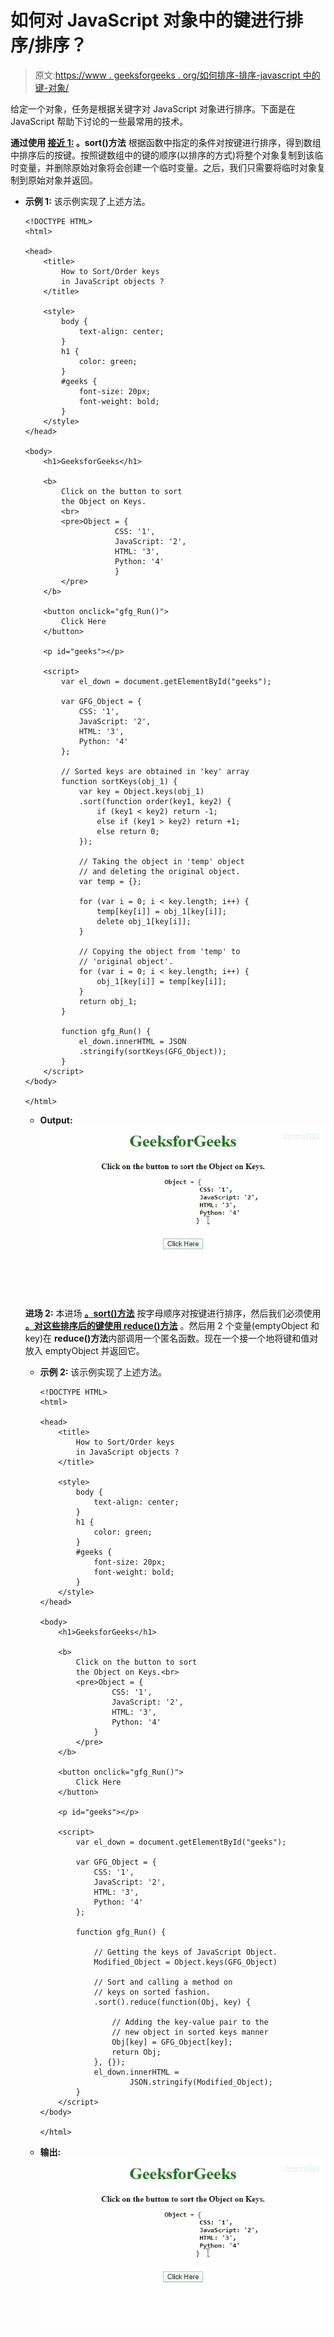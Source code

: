 # 如何对 JavaScript 对象中的键进行排序/排序？

> 原文:[https://www . geeksforgeeks . org/如何排序-排序-javascript 中的键-对象/](https://www.geeksforgeeks.org/how-to-sort-order-keys-in-javascript-objects/)

给定一个对象，任务是根据关键字对 JavaScript 对象进行排序。下面是在 JavaScript 帮助下讨论的一些最常用的技术。

**通过使用 **[接近 1:](https://www.geeksforgeeks.org/javascript-sort-method/)** 。sort()方法** 根据函数中指定的条件对按键进行排序，得到数组中排序后的按键。按照键数组中的键的顺序(以排序的方式)将整个对象复制到该临时变量，并删除原始对象将会创建一个临时变量。之后，我们只需要将临时对象复制到原始对象并返回。

*   **示例 1:** 该示例实现了上述方法。

    ```
    <!DOCTYPE HTML>
    <html>

    <head>
        <title>
            How to Sort/Order keys
            in JavaScript objects ?
        </title>

        <style>
            body {
                text-align: center;
            }
            h1 {
                color: green;
            }
            #geeks {
                font-size: 20px; 
                font-weight: bold;
            }
        </style>
    </head>

    <body>
        <h1>GeeksforGeeks</h1>

        <b>
            Click on the button to sort 
            the Object on Keys.
            <br>
            <pre>Object = {
                        CSS: '1',
                        JavaScript: '2',
                        HTML: '3',
                        Python: '4'
                        }
            </pre>
        </b>

        <button onclick="gfg_Run()">
            Click Here
        </button>

        <p id="geeks"></p>

        <script>
            var el_down = document.getElementById("geeks");

            var GFG_Object = {
                CSS: '1',
                JavaScript: '2',
                HTML: '3',
                Python: '4'
            };

            // Sorted keys are obtained in 'key' array
            function sortKeys(obj_1) {
                var key = Object.keys(obj_1)
                .sort(function order(key1, key2) {
                    if (key1 < key2) return -1;
                    else if (key1 > key2) return +1;
                    else return 0;
                }); 

                // Taking the object in 'temp' object
                // and deleting the original object.
                var temp = {};

                for (var i = 0; i < key.length; i++) {
                    temp[key[i]] = obj_1[key[i]];
                    delete obj_1[key[i]];
                } 

                // Copying the object from 'temp' to 
                // 'original object'.
                for (var i = 0; i < key.length; i++) {
                    obj_1[key[i]] = temp[key[i]];
                } 
                return obj_1;
            }

            function gfg_Run() {
                el_down.innerHTML = JSON
                .stringify(sortKeys(GFG_Object));
            }
        </script>
    </body>

    </html>
    ```

    *   **Output:**
    ![](img/9815bdbbad53b0037fd6f79c433f80b8.png)

    **进场 2:** 本进场 **[。sort()方法](https://www.geeksforgeeks.org/javascript-sort-method/)** 按字母顺序对按键进行排序，然后我们必须使用 **[。对这些排序后的键使用 reduce()方法](https://www.geeksforgeeks.org/javascript-typedarray-reduce-with-examples/)** 。然后用 2 个变量(emptyObject 和 key)在 **reduce()方法**内部调用一个匿名函数。现在一个接一个地将键和值对放入 emptyObject 并返回它。

    *   **示例 2:** 该示例实现了上述方法。

        ```
        <!DOCTYPE HTML>
        <html>

        <head>
            <title>
                How to Sort/Order keys
                in JavaScript objects ?
            </title>

            <style>
                body {
                    text-align: center;
                }
                h1 {
                    color: green;
                }
                #geeks {
                    font-size: 20px; 
                    font-weight: bold;
                }
            </style>
        </head>

        <body>
            <h1>GeeksforGeeks</h1>

            <b>
                Click on the button to sort 
                the Object on Keys.<br>
                <pre>Object = {
                        CSS: '1',
                        JavaScript: '2',
                        HTML: '3',
                        Python: '4'
                    }
                </pre>
            </b>

            <button onclick="gfg_Run()">
                Click Here
            </button>

            <p id="geeks"></p>

            <script>
                var el_down = document.getElementById("geeks");

                var GFG_Object = {
                    CSS: '1',
                    JavaScript: '2',
                    HTML: '3',
                    Python: '4'
                };

                function gfg_Run() {

                    // Getting the keys of JavaScript Object.
                    Modified_Object = Object.keys(GFG_Object) 

                    // Sort and calling a method on
                    // keys on sorted fashion.
                    .sort().reduce(function(Obj, key) { 

                        // Adding the key-value pair to the
                        // new object in sorted keys manner
                        Obj[key] = GFG_Object[key]; 
                        return Obj; 
                    }, {});
                    el_down.innerHTML = 
                            JSON.stringify(Modified_Object);
                }
            </script>
        </body>

        </html>
        ```

    *   **输出:**
        ![](img/9815bdbbad53b0037fd6f79c433f80b8.png)